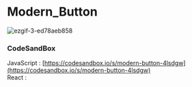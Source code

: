 # Modern_Button

![ezgif-3-ed78aeb858](https://github.com/MontaKr/CSS_Practice/assets/115155803/88786129-a374-455d-bb92-fd386dc5ff6e)

### CodeSandBox
JavaScript : [https://codesandbox.io/s/modern-button-4lsdgw](https://codesandbox.io/s/modern-button-4lsdgw) \
React : []()
